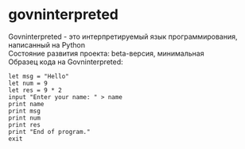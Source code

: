 # govninterpreted
Govninterpreted - это интерпретируемый язык программирования, написанный на Python\
Состояние развития проекта: beta-версия, минимальная\
Образец кода на Govninterpreted:
```
let msg = "Hello"
let num = 9
let res = 9 * 2
input "Enter your name: " > name
print name
print msg
print num
print res
print "End of program."
exit
```
